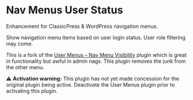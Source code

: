 # Nav Menus User Status

Enhancement for ClassicPress & WordPress navigation menus.

Show navigation menu items based on user login status. User role filtering may come.

This is a fork of the [User Menus – Nav Menu Visibility](https://wordpress.org/plugins/user-menus/) plugin which is great in functionality but awful in admin nags. This plugin removes the junk from the other menu.

:warning: **Activation warning:** This plugin has not yet made concession for the original plugin being active. Deactivate the User Menus plugin prior to activating this plugin.
